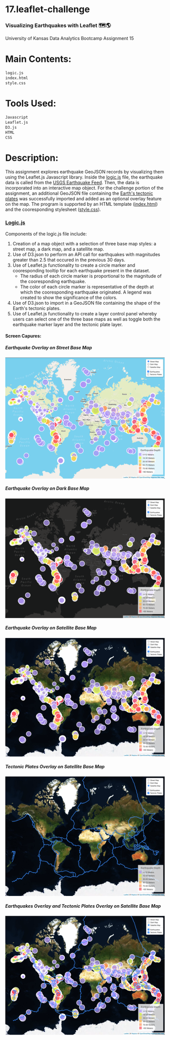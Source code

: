 # 17.leaflet-challenge
### Visualizing Earthquakes with Leaflet 🗺🌎
University of Kansas Data Analytics Bootcamp Assignment 15

# Main Contents:
    logic.js
    index.html
    style.css

# Tools Used:
    Javascript
    Leaflet.js
    D3.js
    HTML
    CSS

# Description:

This assignment explores earthquake GeoJSON records by visualizing them using the Leaflet.js Javascript library. Inside the [logic.js](https://github.com/blhawkins/17.leaflet-challenge/blob/main/Static/JS/logic.js) file, the earthquake data is called from the [USGS Earthquake Feed](https://earthquake.usgs.gov/earthquakes/feed/v1.0/summary/2.5_month.geojson). Then, the data is incorporated into an interactive map object. For the challenge portion of the assignment, an additional GeoJSON file containing the [Earth's tectonic plates](https://github.com/fraxen/tectonicplates/blob/master/GeoJSON/PB2002_boundaries.json) was successfully imported and added as an optional overlay feature on the map. The program is supported by an HTML template ([index.html](https://github.com/blhawkins/17.leaflet-challenge/blob/main/index.html)) and the cooresponding stylesheet ([style.css](https://github.com/blhawkins/17.leaflet-challenge/blob/main/Static/CSS/style.css)).

### [Logic.js](https://github.com/blhawkins/17.leaflet-challenge/blob/main/Static/JS/logic.js)
Components of the logic.js file include:
1. Creation of a map object with a selection of three base map styles: a street map, a dark map, and a satellite map.
2. Use of D3.json to perform an API call for earthquakes with magnitudes greater than 2.5 that occured in the previous 30 days.
3. Use of Leaflet.js functionality to create a circle marker and cooresponding tooltip for each earthquake present in the dataset.
    <ul>
    <li>The radius of each circle marker is proportional to the magnitude of the cooresponding earthquake.</li>
    <li>The color of each circle marker is representative of the depth at which the cooresponding earthquake originated. A legend was created to show the significance of the colors.</li>
    </ul>
4. Use of D3.json to import in a GeoJSON file containing the shape of the Earth's tectonic plates.
5. Use of Leaflet.js functionality to create a layer control panel whereby users can select one of the three base maps as well as toggle both the earthquake marker layer and the tectonic plate layer.

#### Screen Capures:
##### Earthquake Overlay on Street Base Map
![alt text](https://github.com/blhawkins/17.leaflet-challenge/blob/main/Static/Images/Screenshots/street_earthquakes.png 'Earthquake Overlay on Street Base Map')
##### Earthquake Overlay on Dark Base Map
![alt text](https://github.com/blhawkins/17.leaflet-challenge/blob/main/Static/Images/Screenshots/dark_earthquakes.png 'Earthquake Overlay on Dark Base Map')
##### Earthquake Overlay on Satellite Base Map
![alt text](https://github.com/blhawkins/17.leaflet-challenge/blob/main/Static/Images/Screenshots/satellite_earthquakes.png 'Earthquake Overlay on Satellite Base Map')
##### Tectonic Plates Overlay on Satellite Base Map
![alt text](https://github.com/blhawkins/17.leaflet-challenge/blob/main/Static/Images/Screenshots/satellite_plates.png 'Tectonic Plates Overlay on Satellite Base Map')
##### Earthquakes Overlay and Tectonic Plates Overlay on Satellite Base Map
![alt text](https://github.com/blhawkins/17.leaflet-challenge/blob/main/Static/Images/Screenshots/satellite_earthquakes_plates.png 'Earthquakes Overlay and Tectonic Plates Overlay on Satellite Base Map')